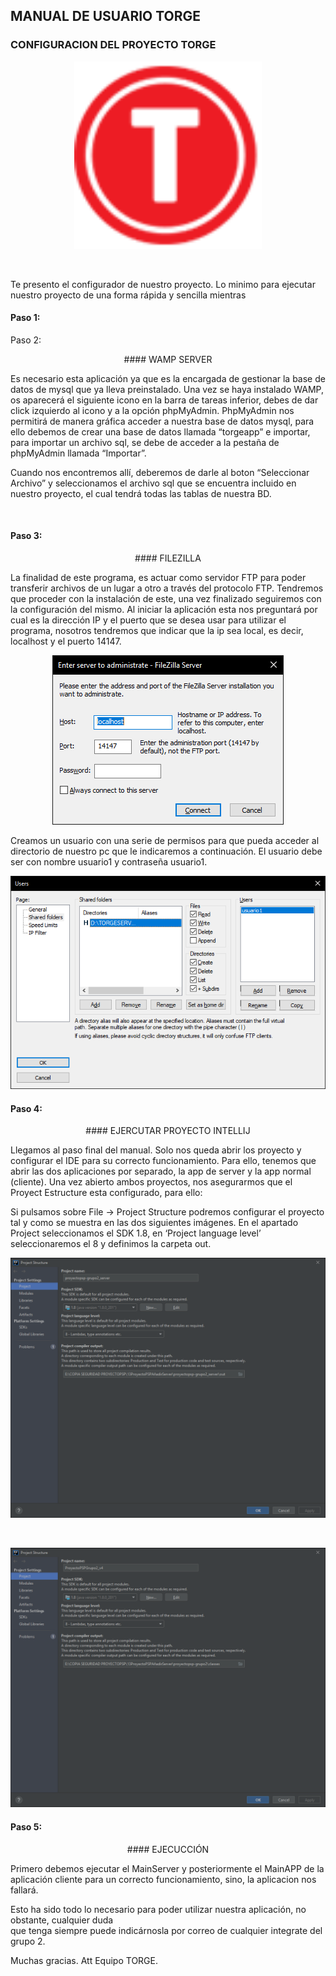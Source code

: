 
## MANUAL DE USUARIO TORGE

### CONFIGURACION DEL PROYECTO TORGE

<p align="center">
<img src="/resources/manual/logotorgeiconoventana.png" width="300" height="300"/>
</p>

</br>
          
<p>Te presento el configurador de nuestro proyecto. Lo minimo para ejecutar nuestro proyecto de una forma rápida
 y sencilla mientras</p>

#### Paso 1:
<p align="center>
          
<p>Descargar el proyecto de GitHub actualizado de la rama “develop”.</p>
</br>
<p>Enlace del proyecto: https://github.com/perezrecjorge/proyectopsp-grupo2</p>

</p>


#### Paso 2:
<p align="center">
#### WAMP SERVER
</p>

<p>
Es necesario esta aplicación ya que es la encargada de gestionar la base de datos de mysql que ya lleva preinstalado. Una vez se haya instalado WAMP, os aparecerá el siguiente icono en la barra de tareas inferior,
  debes de dar click izquierdo al icono y a la opción phpMyAdmin. PhpMyAdmin nos permitirá de manera gráfica acceder a nuestra base de datos mysql, para ello debemos de crear una base de datos llamada “torgeapp” 
  e importar, para importar un archivo sql, se debe de acceder a la pestaña de phpMyAdmin llamada “Importar”.
</p>
<p>
  Cuando nos encontremos allí, deberemos de darle al boton “Seleccionar Archivo” y seleccionamos el archivo sql que se encuentra incluido en nuestro proyecto,
  el cual tendrá todas las tablas de nuestra BD.
</p>

</br>


#### Paso 3:
<p align="center">
#### FILEZILLA
</p>

<p>
La finalidad de este programa, es actuar como servidor FTP para poder transferir archivos de un lugar a otro a través del protocolo FTP. Tendremos que proceder con la instalación de este, una vez finalizado seguiremos
 con la configuración del mismo. Al iniciar la aplicación esta nos preguntará por cual es la dirección IP y el puerto que se desea usar para utilizar el programa, nosotros tendremos que indicar que la ip sea local, es
 decir, localhost y el puerto 14147. 
</p>

<p align="center">
<img src="/resources/manual/initfilezilla.png"/>
</p>

<p>Creamos un usuario con una serie de permisos para que pueda acceder al directorio de nuestro pc que le indicaremos a continuación. El usuario debe ser con nombre usuario1 y contraseña usuario1.</p>

<p align="center">
<img src="/resources/manual/usersfilezilla.png"/>
</p>

#### Paso 4:

<p align="center">
#### EJERCUTAR PROYECTO INTELLIJ
</p>

<p>
Llegamos al paso final del manual. Solo nos queda abrir los proyecto y configurar el IDE para su correcto funcionamiento. Para ello, tenemos que abrir las dos aplicaciones por separado, la app de server y la app normal (cliente).
Una vez abierto ambos proyectos, nos asegurarmos que el Proyect Estructure esta configurado, para ello:
</p>
<p>
Si pulsamos sobre File -> Project Structure podremos configurar el proyecto tal y como se muestra en las dos siguientes imágenes.
En el apartado Project seleccionamos el SDK 1.8, en ‘Project language level’ seleccionaremos el 8 y definimos la carpeta out.
</p>
<p align="center">
<img src="/resources/manual/estructureserver.png"/>
</p>

<br>

<p align="center">
<img src="/resources/manual/estructurecliente.png"/>
</p>

#### Paso 5:

<p align="center">
#### EJECUCCIÓN
</p>

<p>
Primero debemos ejecutar el MainServer y posteriormente el MainAPP de la aplicación cliente para un correcto funcionamiento, sino, la aplicacion nos fallará.
</p>

<p>Esto ha sido todo lo necesario para poder utilizar nuestra aplicación, no obstante, cualquier duda</br>
que tenga siempre puede indicárnosla por correo de cualquier integrate del grupo 2.</p>


<p>Muchas gracias. Att Equipo TORGE.</p>
</p>
